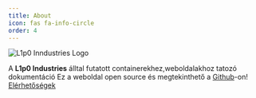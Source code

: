 ```yaml
---
title: About
icon: fas fa-info-circle
order: 4
---
```


![L1p0 Inndustries Logo](https://i.imgur.com/JeX5nMc.png)

A **L1p0 Industries** álltal futatott containerekhez,weboldalakhoz tatozó dokumentáció
Ez a weboldal open source és megtekinthető a [Github](https://github.com/L1p0-M/L1p0-M.github.io)-on!
[Elérhetőségek](https://contact.l1p0-industries.hu)